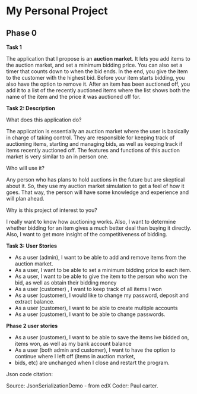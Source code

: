 # My Personal Project
## Phase 0

**Task 1**

The application that I propose is an **auction market**. It lets you add items to the auction market, and set a minimum 
bidding price. You can also set a timer that counts down to when the bid ends. In the end, you give the item to the 
customer with the highest bid. Before your item starts bidding, you also have the option to remove it. After an item
has been auctioned off, you add it to a list of the recently auctioned items where the list shows both the name of the 
item and the price it was auctioned off for.

**Task 2: Description**

What does this application do?

The application is essentially an auction market where the user is basically in charge of taking control. They are
responsible for keeping track of auctioning items, starting and managing bids, as well as keeping track if items
recently auctioned off. The features and functions of this auction market is very similar to an in person one.

Who will use it? 

Any person who has plans to hold auctions in the future but are skeptical about it. So, they use my auction market
simulation to get a feel of how it goes. That way, the person will have some knowledge and experience and will 
plan ahead.

Why is this project of interest to you?

I really want to know how auctioning works. Also, I want to determine whether bidding for an item gives a
much better deal than buying it directly. Also, I want to get more insight of the competitiveness of bidding.

**Task 3: User Stories**

- As a user (admin), I want to be able to add and remove items from the auction market. 
- As a user, I want to be able to set a minimum bidding price to each item.
- As a user, I want to be able to give the item to the person who won the bid, as well as obtain their bidding money
- As a user (customer) , I want to keep track of all items I won
- As a user (customer), I would like to change my password, deposit and extract balance.
- As a user (customer), I want to be able to create multiple accounts
- As a user (customer), I want to be able to change passwords.

**Phase 2 user stories**

- As a user (customer), I want to be able to save the items ive bidded on, items won, as well as my bank account balance
- As a user (both admin and customer), I want to have the option to continue where I left off (items in auction market, 
- bids, etc) are unchanged when I close and restart the program.


Json code citation:

Source: JsonSerializationDemo - from edX
Coder: Paul carter.